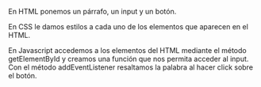 En HTML ponemos un párrafo, un input y un botón.

En CSS le damos estilos a cada uno de los elementos que aparecen en el HTML.

En Javascript accedemos a los elementos del HTML mediante el método getElementById y creamos una función que nos permita acceder al input. Con el método addEventListener resaltamos la palabra al hacer click sobre el botón.
